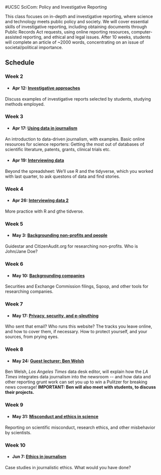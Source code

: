 
#UCSC SciCom: Policy and Investigative Reporting

This class focuses on in-depth and investigative reporting, where science and technology meets public policy and society. We will cover essential skills of investigative reporting, including obtaining documents through Public Records Act requests, using online reporting resources, computer-assisted reporting, and ethical and legal issues. After 10 weeks, students will complete an article of ~2000 words, concentrating on an issue of societal/political importance.

## Schedule

### Week 2

- #### Apr 12: [Investigative approaches](approaches.html)
Discuss examples of investigative reports selected by students, studying methods employed.

### Week 3

- #### Apr 17: [Using data in journalism](using-data.html)
An introduction to data-driven journalism, with examples. Basic online resources for science reporters: Getting the most out of databases of scientific literature, patents, grants, clinical trials etc.

- #### Apr 19: [Interviewing data](interview-data.html)
Beyond the spreadsheet: We’ll use R and the tidyverse, which you worked with last quarter, to ask questons of data and find stories.

### Week 4


- #### Apr 26: [Interviewing data 2](interview-data2.html)
More practice with R and gthe tidverse.

### Week 5

- #### May 3: [Backgrounding non-profits and people](nonprofits-people.html)
Guidestar and CitizenAudit.org for researching non-profits. Who is John/Jane Doe? 

### Week 6

- #### May 10: [Backgrounding companies](companies.html)
Securities and Exchange Commission filings, Sqoop, and other tools for researching companies.


### Week 7

- #### May 17: [Privacy, security, and e-sleuthing](privacy-security.html)
Who sent that email? Who runs this website? The tracks you leave online, and how to cover them, if necessary. How to protect yourself, and your sources, from prying eyes.


### Week 8

- #### May 24: [Guest lecturer: Ben Welsh](ben-welsh.html)
Ben Welsh, *Los Angeles Times* data desk editor, will explain how the *LA Times* integrates data journalism into the newsroom -- and how data and other reporting grunt work can set you up to win a Pulitzer for breaking news coverage!
**IMPORTANT: Ben will also meet with students, to discuss their projects.**


### Week 9

- #### May 31: [Misconduct and ethics in science](scientific-misconduct.html)
Reporting on scientific misconduct, research ethics, and other misbehavior by scientists.


### Week 10


- #### Jun 7: [Ethics in journalism](journalism-ethics.html)
Case studies in journalistic ethics. What would you have done?



















